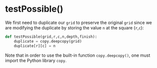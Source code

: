 <!--title={guessing clause: testPossible()}-->

<!--badges={Algorithmns:36}-->

<!--concepts{Functions}-->

# testPossible()

We first need to duplicate our `grid` to preserve the original `grid` since we are modifying the duplicate by storing the value `n` at the square (`r`,`c`):

```python
def testPossible(grid,r,c,n,depth,finish):
	duplicate = copy.deepcopy(grid)
	duplicate[r][c] = n
```

Note that in order to use the built-in function `copy.deepcopy()`, one must import the Python library `copy`.
